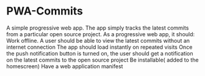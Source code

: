 # PWA-Commits
A simple progressive web app. The app simply tracks the latest commits from a particular open source project. As a progressive web app, it should:      Work offline. A user should be able to view the latest commits without an internet connection     The app should load instantly on repeated visits     Once the push notification button is turned on, the user should get a notification on the latest commits to the open source project     Be installable( added to the homescreen)     Have a web application manifest
